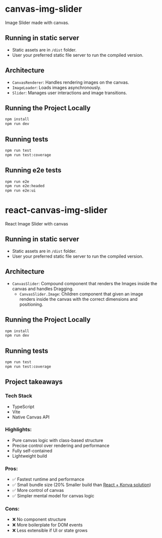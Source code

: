 # canvas-img-slider
Image Slider made with canvas.

## Running in static server
- Static assets are in `/dist` folder.
- User your preferred static file server to run the compiled version.

## Architecture
- `CanvasRenderer`: Handles rendering images on the canvas.
- `ImageLoader`: Loads images asynchronously.
- `Slider`: Manages user interactions and image transitions.

## Running the Project Locally
```sh
npm install
npm run dev
```

## Running tests
```sh
npm run test
npm run test:coverage
```

## Running e2e tests
```sh
npm run e2e
npm run e2e:headed
npm run e2e:ui
```

# react-canvas-img-slider
React Image Slider with canvas

## Running in static server
- Static assets are in `/dist` folder.
- User your preferred static file server to run the compiled version.

## Architecture
- `CanvasSlider`: Compound component that renders the Images inside the canvas and handles Dragging.
    - `CanvasSlider.Image`: Children component that given an image renders inside the canvas with the correct dimensions and positioning.

## Running the Project Locally
```sh
npm install
npm run dev
```

## Running tests
```sh
npm run test
npm run test:coverage
```

## Project takeaways

### Tech Stack
- TypeScript
- Vite
- Native Canvas API

### Highlights:
- Pure canvas logic with class-based structure
- Precise control over rendering and performance
- Fully self-contained
- Lightweight build

### Pros:
- ✅ Fastest runtime and performance
- ✅ Small bundle size (20% Smaller build than [React + Konva solution](https://github.com/juanequis/react-canvas-img-slider))
- ✅ More control of canvas
- ✅ Simpler mental model for canvas logic

### Cons:
- ❌ No component structure
- ❌ More boilerplate for DOM events
- ❌ Less extensible if UI or state grows

